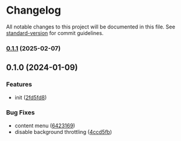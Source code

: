 # Changelog

All notable changes to this project will be documented in this file. See [standard-version](https://github.com/conventional-changelog/standard-version) for commit guidelines.

### [0.1.1](https://github.com/BlackGlory/godspeed/compare/v0.1.0...v0.1.1) (2025-02-07)

## 0.1.0 (2024-01-09)


### Features

* init ([2fd5fd8](https://github.com/BlackGlory/godspeed/commit/2fd5fd89168dc2ea3f421f64a2008b6573ae53cf))


### Bug Fixes

* content menu ([6423169](https://github.com/BlackGlory/godspeed/commit/6423169710215847a04a56b22cfec5ab086b810e))
* disable background throttling ([4ccd5fb](https://github.com/BlackGlory/godspeed/commit/4ccd5fb47062a63cc07438fc7a5e26885c4223fd))
